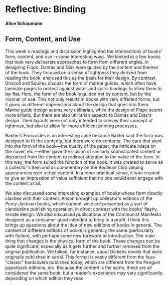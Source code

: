 # Reflective: Binding

#### Alice Schaumann

## Form, Content, and Use

This week's readings and discussion highlighted the intersections of books' form, content, and use in some interesting ways. We looked at a few books that took very deliberate approaches to form from different angles. In designing _Fiapo_, Dantas and Dias were guided by the content and themes of the book. They focused on a sense of lightness they derived from reading the book, and used this as the basis for their design. By contrast, Driscoll and Squires discuss the form of marine guides, which often have laminate pages to protect against water and spiral bindings to allow them to lay flat. Here, the form of the book is guided not by content, but by the manner of use. This not only results in books with very different forms, but it gives us different impressions about the design that goes into them. Marine guide design seems very utilitarian, while the design of _Fiapo_ seems more artistic. But there are also utilitarian aspects to Dantas and Dias's design. Their layouts were not only intended to convey their concept of lightness, but also to allow for more efficient printing processes. 

Baxter's Procrustes is an interesting case because Baxter said the form was designed to fit the contents, but there were no contents. The care that went into the form of the book—the quality of the paper, the intricate inlays on the cover, etc.—either gave the illusion of similarly sophisticated content or distracted from the content to redirect attention to the value of the form. In this way, the form suited the function of the book. It was created to serve as a collector's item and as commentary on the Bodleian Club valuing appearances over actual content. In a more practical sense, it was created to give an impression of value sufficient that no one would ever engage with the content at all.

We also discussed some interesting examples of books whose form directly clashed with their content. Anson brought up collector's editions of the _Percy Jackson_ books, which content-wise are presented as a sort of clandestine publishing operation, in direct contrast with the books' flashy, ornate design. We also discussed publications of the Communist Manifesto designed as a consumer good intended to bring in a profit. I think this brings up questions about the idea of new editions of books in general. The content of different editions of books is generally the same (particularly with fiction), with perhaps some new foreword or introduction. The main thing that changes is the physical form of the book. These changes can be quite significant, especially as it gets further and further removed from the original publication. We talked, for instance, about Dickens novels that were originally published in serial. This format is vastly different from the faux-"classic" hardcovers published today, which are different from the Penguin paperback editions, etc. Because the content is the same, these are all considered the same book, but a reader's experience may vary significantly depending on which edition they read. 